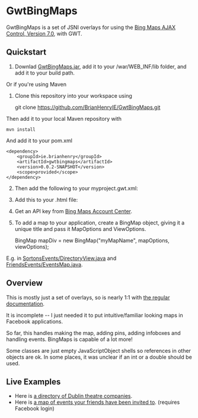 GwtBingMaps
=========

GwtBingMaps is a set of JSNI overlays for using the [Bing Maps AJAX Control, Version 7.0](http://msdn.microsoft.com/en-us/library/gg427611.aspx), with GWT.

Quickstart
----

1. Downlad [GwtBingMaps.jar](http://www.sortons.ie/gwt/gwtbingmaps20140506.jar), add it to your /war/WEB_INF/lib folder, and add it to your build path.

Or if you're using Maven

1. Clone this repository into your workspace using

    git clone https://github.com/BrianHenryIE/GwtBingMaps.git

Then add it to your local Maven repository with

    mvn install

And add it to your pom.xml

    <dependency>
		<groupId>ie.brianhenry</groupId>
		<artifactId>gwtbingmaps</artifactId>
		<version>0.0.2-SNAPSHOT</version>
		<scope>provided</scope>
	</dependency>

2. Then add the following to your myproject.gwt.xml:

    <inherits name="ie.brianhenry.gwtbingmaps.GwtBingMaps" />

3. Add this to your .html file:

    <script src='//ecn.dev.virtualearth.net/mapcontrol/mapcontrol.ashx?v=7.0&amp;s=1'></script>
    
4. Get an API key from [Bing Maps Account Center](https://www.bingmapsportal.com/). 
  
5. To add a map to your application, create a BingMap object, giving it a unique title and pass it MapOptions and ViewOptions.

    BingMap mapDiv = new BingMap("myMapName", mapOptions, viewOptions);

E.g. in [SortonsEvents/DirectoryView.java](https://github.com/BrianHenryIE/Sortons-Events/blob/master/src/ie/sortons/events/client/view/DirectoryView.java) and [FriendsEvents/EventsMap.java](https://github.com/BrianHenryIE/Friends--Events/blob/master/src/ie/sortons/friendsevents/client/widgets/EventsMap.java).

Overview
----

This is mostly just a set of overlays, so is nearly 1:1 with [the regular documentation](http://msdn.microsoft.com/en-us/library/gg427611.aspx).

It is incomplete -- I just needed it to put intuitive/familiar looking maps in Facebook applications.

So far, this handles making the map, adding pins, adding infoboxes and handling events. BingMaps is capable of a lot more!

Some classes are just empty JavaScriptObject shells so references in other objects are ok. In some places, it was unclear if an int or a double should be used.

Live Examples
----
* Here is [a directory of Dublin theatre companies](https://www.facebook.com/DublinTheatre/app_361530767318220).
* Here is [a map of events your friends have been invited to](https://apps.facebook.com/sortonsevents/). (requires Facebook login)

